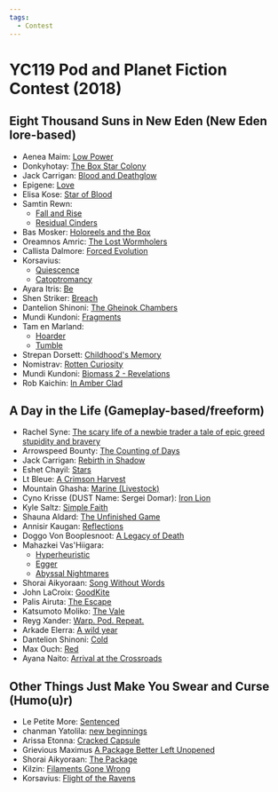 ```yaml
---
tags:
  - Contest
---
```


# YC119 Pod and Planet Fiction Contest (2018)

## Eight Thousand Suns in New Eden (New Eden lore-based)

- Aenea Maim: [Low Power]()
- Donkyhotay: [The Box Star Colony]()
- Jack Carrigan: [Blood and Deathglow]()
- Epigene: [Love]()
- Elisa Kose: [Star of Blood]()
- Samtin Rewn:
    - [Fall and Rise]()
    - [Residual Cinders]()
- Bas Mosker: [Holoreels and the Box]()
- ​Oreamnos Amric: [The Lost Wormholers]()
- Callista Dalmore: [Forced Evolution]()
- Korsavius:
    - [Quiescence](../authors/korsavius/quiescence.md)
    - [Catoptromancy](../authors/korsavius/catoptromancy.md)
- Ayara Itris: [Be]()
- Shen Striker: [Breach]()
- Dantelion Shinoni: [The Gheinok Chambers]()
- Mundi Kundoni: [Fragments]()
- Tam en Marland:
    - [Hoarder]()
    - [Tumble]()
- Strepan Dorsett: [Childhood's Memory]()
- Nomistrav: [Rotten Curiosity]()
- Mundi Kundoni: [Biomass 2 - Revelations](./authors/miscauthors/biomass2.md)
- Rob Kaichin: [In Amber Clad]()

## A Day in the Life (Gameplay-based/freeform)

- Rachel Syne: [The scary life of a newbie trader a tale of epic greed stupidity and bravery]()
- Arrowspeed Bounty: [The Counting of Days]()
- Jack Carrigan: [Rebirth in Shadow]()
- Eshet Chayil: [Stars]()
- Lt Bleue: [A Crimson Harvest]()
- Mountain Ghasha: [Marine (Livestock)]()
- Cyno Krisse (DUST Name: Sergei Domar): [Iron Lion]()
- Kyle Saltz: [Simple Faith]()
- Shauna Aldard: [The Unfinished Game]()
- Annisir Kaugan: [Reflections]()
- Doggo Von Booplesnoot: [A Legacy of Death]()
- Mahazkei Vas'Hiigara:
    - [Hyperheuristic]()
    - [Egger]()
    - [Abyssal Nightmares]()
- Shorai Aikyoraan: [Song Without Words]()
- John LaCroix: [GoodKite]()
- Palis Airuta: [The Escape]()
- Katsumoto Moliko: [The Vale]()
- Reyg Xander: [Warp.  Pod.  Repeat.]()
- Arkade Elerra: [A wild year]()
- Dantelion Shinoni: [Cold]()
- Max Ouch: [Red]()
- Ayana Naito: [Arrival at the Crossroads]()

## Other Things Just Make You Swear and Curse (Humo(u)r)

- Le Petite More: [Sentenced]()
- chanman Yatolila: [new beginnings]()
- Arissa Etonna: [Cracked Capsule]()
- Grievious Maximus [A Package Better Left Unopened]()
- Shorai Aikyoraan: [The Package](../authors/miscauthors/thepackage.md)
- Kilzin: [Filaments Gone Wrong](../authors/miscauthors/filamentsgonewrong.md)
- Korsavius: [Flight of the Ravens](../authors/korsavius/flightoftheravens.md)